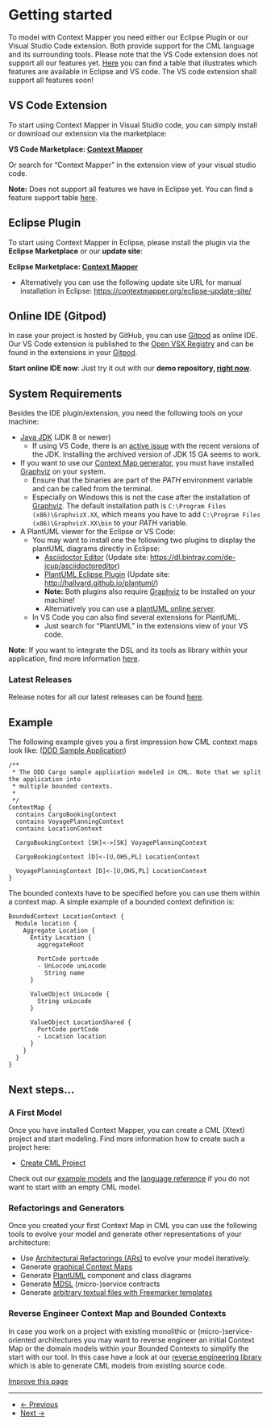 
# Getting started

To model with Context Mapper you need either our Eclipse Plugin or our Visual Studio Code extension. Both provide support for the CML language and its surrounding tools. Please note that the VS Code extension does not support all our features yet. [Here](/docs/ide/) you can find a table that illustrates which features are available in Eclipse and VS code. The VS code extension shall support all features soon!

## VS Code Extension

To start using Context Mapper in Visual Studio code, you can simply install or download our extension via the marketplace:

**VS Code Marketplace: [Context Mapper](https://marketplace.visualstudio.com/items?itemName=contextmapper.context-mapper-vscode-extension)**

Or search for “Context Mapper” in the extension view of your visual studio code.

**Note:** Does not support all features we have in Eclipse yet. You can find a feature support table [here](/docs/ide/).

## Eclipse Plugin

To start using Context Mapper in Eclipse, please install the plugin via the **Eclipse Marketplace** or our **update site**:

**Eclipse Marketplace: [Context Mapper](https://marketplace.eclipse.org/content/context-mapper/)**

* Alternatively you can use the following update site URL for manual installation in Eclipse: <https://contextmapper.org/eclipse-update-site/>

## Online IDE (Gitpod)

In case your project is hosted by GitHub, you can use [Gitpod](https://www.gitpod.io/) as online IDE. Our VS Code extension is published to the [Open VSX Registry](https://open-vsx.org/extension/contextmapper/context-mapper-vscode-extension) and can be found in the extensions in your [Gitpod](https://www.gitpod.io/).

**Start online IDE now**: Just try it out with our **demo repository, [right now](https://contextmapper.org/demo/)**.

## System Requirements

Besides the IDE plugin/extension, you need the following tools on your machine:

* [Java JDK](https://www.oracle.com/technetwork/java/javase/downloads/jdk8-downloads-2133151.html) (JDK 8 or newer)
  + If using VS Code, there is an [active issue](https://github.com/ContextMapper/context-mapper-dsl/issues/290) with the recent versions of the JDK. Installing the archived version of JDK 15 GA seems to work.
* If you want to use our [Context Map generator](/docs/context-map-generator/), you must have installed [Graphviz](https://www.graphviz.org/) on your system.
  + Ensure that the binaries are part of the *PATH* environment variable and can be called from the terminal.
  + Especially on Windows this is not the case after the installation of [Graphviz](https://www.graphviz.org/). The default installation path is
    `C:\Program Files (x86)\GraphvizX.XX`, which means you have to add `C:\Program Files (x86)\GraphvizX.XX\bin` to your *PATH* variable.
* A PlantUML viewer for the Eclipse or VS Code:
  + You may want to install one the following two plugins to display the plantUML diagrams directly in Eclipse:
    - [Asciidoctor Editor](https://marketplace.eclipse.org/content/asciidoctor-editor) (Update site: <https://dl.bintray.com/de-jcup/asciidoctoreditor>)
    - [PlantUML Eclipse Plugin](https://github.com/hallvard/plantuml) (Update site: <http://hallvard.github.io/plantuml/>)
    - **Note:** Both plugins also require [Graphviz](http://www.graphviz.org/) to be installed on your machine!
    - Alternatively you can use a [plantUML online server](http://www.plantuml.com/plantuml/uml).
  + In VS Code you can also find several extensions for PlantUML.
    - Just search for “PlantUML” in the extensions view of your VS code.

**Note**: If you want to integrate the DSL and its tools as library within your application, find more information [here](/docs/library/).

### Latest Releases

Release notes for all our latest releases can be found [here](https://github.com/ContextMapper/context-mapper-dsl/releases).

## Example

The following example gives you a first impression how CML context maps look like: ([DDD Sample Application](https://github.com/citerus/dddsample-core))

```
/**
 * The DDD Cargo sample application modeled in CML. Note that we split the application into
 * multiple bounded contexts.
 *
 */
ContextMap {
  contains CargoBookingContext
  contains VoyagePlanningContext
  contains LocationContext

  CargoBookingContext [SK]<->[SK] VoyagePlanningContext

  CargoBookingContext [D]<-[U,OHS,PL] LocationContext

  VoyagePlanningContext [D]<-[U,OHS,PL] LocationContext
}

```

The bounded contexts have to be specified before you can use them within a context map.
A simple example of a bounded context definition is:

```
BoundedContext LocationContext {
  Module location {
    Aggregate Location {
      Entity Location {
        aggregateRoot

        PortCode portcode
        - UnLocode unLocode
          String name
      }

      ValueObject UnLocode {
        String unLocode
      }

      ValueObject LocationShared {
        PortCode portCode
        - Location location
      }
    }
  }
}

```

## Next steps…

### A First Model

Once you have installed Context Mapper, you can create a CML (Xtext) project and start modeling. Find more information how to create such a project here:

* [Create CML Project](/docs/getting-started-create-project/)

Check out our [example models](/docs/examples/) and the [language reference](/docs/language-reference/) if you do not want to start with an empty CML model.

### Refactorings and Generators

Once you created your first Context Map in CML you can use the following tools to evolve your model and generate other representations of your architecture:

* Use [Architectural Refactorings (ARs)](/docs/architectural-refactorings/) to evolve your model iteratively.
* Generate [graphical Context Maps](/docs/context-map-generator/)
* Generate [PlantUML](/docs/plant-uml/) component and class diagrams
* Generate [MDSL](/docs/mdsl) (micro-)service contracts
* Generate [arbitrary textual files with Freemarker templates](/docs/generic-freemarker-generator/)

### Reverse Engineer Context Map and Bounded Contexts

In case you work on a project with existing monolithic or (micro-)service-oriented architectures you may want to reverse engineer an initial Context Map or the domain models within your Bounded Contexts to simplify the start with our tool. In this case have a look at our [reverse engineering library](/docs/reverse-engineering)
which is able to generate CML models from existing source code.

[Improve this page](https://github.com/ContextMapper/contextmapper.github.io/blob/master/_docs/getting-started.md)

---

* [← Previous](/docs/home/)
* [Next →](/docs/getting-started-create-project/)

